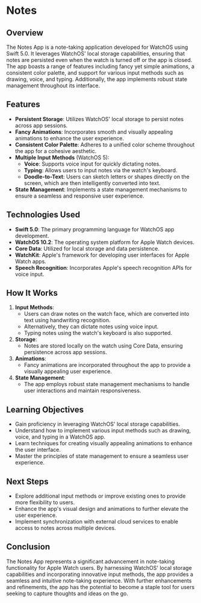 # Notes

## Overview

The Notes App is a note-taking application developed for WatchOS using Swift 5.0. It leverages WatchOS' local storage capabilities, ensuring that notes are persisted even when the watch is turned off or the app is closed. The app boasts a range of features including fancy yet simple animations, a consistent color palette, and support for various input methods such as drawing, voice, and typing. Additionally, the app implements robust state management throughout its interface.

## Features

- **Persistent Storage**: Utilizes WatchOS' local storage to persist notes across app sessions.
- **Fancy Animations**: Incorporates smooth and visually appealing animations to enhance the user experience.
- **Consistent Color Palette**: Adheres to a unified color scheme throughout the app for a cohesive aesthetic.
- **Multiple Input Methods** (WatchOS 5):
  - **Voice**: Supports voice input for quickly dictating notes.
  - **Typing**: Allows users to input notes via the watch's keyboard.
  - **Doodle-to-Text**: Users can sketch letters or shapes directly on the screen, which are then intelligently converted into text.
- **State Management**: Implements a state management mechanisms to ensure a seamless and responsive user experience.

## Technologies Used

- **Swift 5.0**: The primary programming language for WatchOS app development.
- **WatchOS 10.2**: The operating system platform for Apple Watch devices.
- **Core Data**: Utilized for local storage and data persistence.
- **WatchKit**: Apple's framework for developing user interfaces for Apple Watch apps.
- **Speech Recognition**: Incorporates Apple's speech recognition APIs for voice input.

## How It Works

1. **Input Methods**:
   - Users can draw notes on the watch face, which are converted into text using handwriting recognition.
   - Alternatively, they can dictate notes using voice input.
   - Typing notes using the watch's keyboard is also supported.
2. **Storage**:
   - Notes are stored locally on the watch using Core Data, ensuring persistence across app sessions.
3. **Animations**:
   - Fancy animations are incorporated throughout the app to provide a visually appealing user experience.
4. **State Management**:
   - The app employs robust state management mechanisms to handle user interactions and maintain responsiveness.

## Learning Objectives

- Gain proficiency in leveraging WatchOS' local storage capabilities.
- Understand how to implement various input methods such as drawing, voice, and typing in a WatchOS app.
- Learn techniques for creating visually appealing animations to enhance the user interface.
- Master the principles of state management to ensure a seamless user experience.

## Next Steps

- Explore additional input methods or improve existing ones to provide more flexibility to users.
- Enhance the app's visual design and animations to further elevate the user experience.
- Implement synchronization with external cloud services to enable access to notes across multiple devices.

## Conclusion

The Notes App represents a significant advancement in note-taking functionality for Apple Watch users. By harnessing WatchOS' local storage capabilities and incorporating innovative input methods, the app provides a seamless and intuitive note-taking experience. With further enhancements and refinements, the app has the potential to become a staple tool for users seeking to capture thoughts and ideas on the go.
